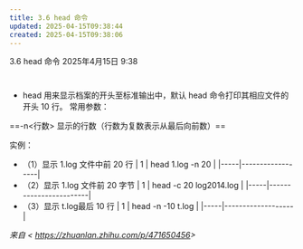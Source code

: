 ```yaml
---
title: 3.6 head 命令
updated: 2025-04-15T09:38:44
created: 2025-04-15T09:38:06
---
```


3.6 head 命令
2025年4月15日
9:38

# 
- head 用来显示档案的开头至标准输出中，默认 head 命令打印其相应文件的开头 10 行。
常用参数：

==-n\<行数\> 显示的行数（行数为复数表示从最后向前数）==

实例：
- （1）显示 1.log 文件中前 20 行
| 1   | head 1.log -n 20 |
|-----|------------------|
- （2）显示 1.log 文件前 20 字节
| 1   | head -c 20 log2014.log |
|-----|------------------------|
- （3）显示 t.log最后 10 行
| 1   | head -n -10 t.log |
|-----|-------------------|

*来自 \< <https://zhuanlan.zhihu.com/p/471650456>\>*
